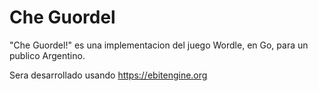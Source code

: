 # Che Guordel

"Che Guordel!" es una implementacion del juego Wordle, en Go, para un publico
Argentino.

Sera desarrollado usando https://ebitengine.org
